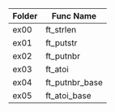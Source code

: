 |Folder|Func Name|
|---|---|
|ex00|ft_strlen|
|ex01|ft_putstr|
|ex02|ft_putnbr|
|ex03|ft_atoi|
|ex04|ft_putnbr_base|
|ex05|ft_atoi_base|
